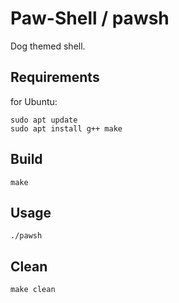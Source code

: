 # Paw-Shell / pawsh

Dog themed shell.

## Requirements
for Ubuntu:
```shell
sudo apt update
sudo apt install g++ make
```

## Build

```shell
make
```

## Usage

```shell
./pawsh
```

## Clean

```shell
make clean
```
